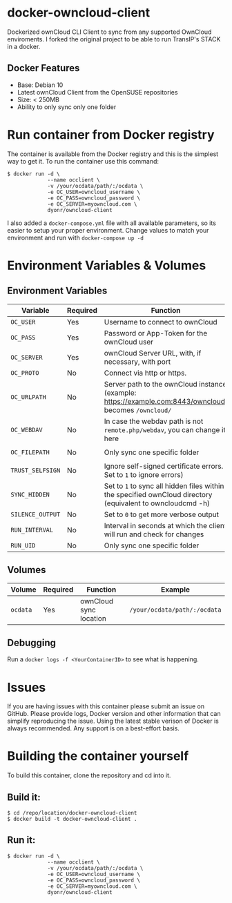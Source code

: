 # docker-owncloud-client
Dockerized ownCloud CLI Client to sync from any supported OwnCloud enviroments.
I forked the original project to be able to run TransIP's STACK in a docker.

## Docker Features
* Base: Debian 10
* Latest ownCloud Client from the OpenSUSE repositories
* Size: < 250MB
* Ability to only sync only one folder

# Run container from Docker registry
The container is available from the Docker registry and this is the simplest way to get it.
To run the container use this command:

```
$ docker run -d \
             --name occlient \
             -v /your/ocdata/path/:/ocdata \
             -e OC_USER=owncloud_username \
             -e OC_PASS=owncloud_password \
             -e OC_SERVER=myowncloud.com \
             dyonr/owncloud-client
```

I also added a `docker-compose.yml` file with all available parameters, so its easier to setup your proper environment. Change values to match your environment and run with `docker-compose up -d`

# Environment Variables & Volumes
## Environment Variables
| Variable | Required | Function | Example | Default |
|----------|----------|----------|----------|----------|
|`OC_USER`| Yes | Username to connect to ownCloud |`OC_USER=dyonr`||
|`OC_PASS`| Yes | Password or App-Token for the ownCloud user |`OC_PASS=ac98df79ed7fb`||
|`OC_SERVER`| Yes | ownCloud Server URL, with, if necessary, with port |`OC_SERVER=example.com:8443`||
|`OC_PROTO`| No | Connect via http or https. |`OC_PROTO=https`|`https`|
|`OC_URLPATH`| No | Server path to the ownCloud instance (example: https://example.com:8443/owncloud/ becomes `/owncloud/` |`OC_URLPATH=/owncloud/`| `/owncloud/`|
|`OC_WEBDAV`| No | In case the webdav path is not `remote.php/webdav`, you can change it here |`OC_WEBDAV=remote.php/webdav`| `remote.php/webdav` |
|`OC_FILEPATH`| No | Only sync one specific folder |`OC_FILEPATH=/Pictures/Holiday-2020` ||
|`TRUST_SELFSIGN`| No | Ignore self-signed certificate errors. Set to `1` to ignore errors)|`TRUST_SELFSIGN=002`|`0`|
|`SYNC_HIDDEN`| No | Set to `1` to sync all hidden files within the specified ownCloud directory (equivalent to owncloudcmd -h) |`SYNC_HIDDEN=0`|`0`|
|`SILENCE_OUTPUT`| No | Set to `0` to get more verbose output |`SILENCE_OUTPUT=1`|`1`|
|`RUN_INTERVAL`| No | Interval in seconds at which the client will run and check for changes |`RUN_INTERVAL=60`|30|
|`RUN_UID`| No | Only sync one specific folder |`RUN_UID=1000`|`1000`|

## Volumes
| Volume | Required | Function | Example |
|----------|----------|----------|----------|
| `ocdata` | Yes | ownCloud sync location | `/your/ocdata/path/:/ocdata`|

## Debugging
Run a `docker logs -f <YourContainerID>` to see what is happening.

# Issues
If you are having issues with this container please submit an issue on GitHub.
Please provide logs, Docker version and other information that can simplify reproducing the issue.
Using the latest stable verison of Docker is always recommended. Any support is on a best-effort basis.

# Building the container yourself
To build this container, clone the repository and cd into it.

## Build it:
```
$ cd /repo/location/docker-owncloud-client
$ docker build -t docker-owncloud-client .
```
## Run it:
```
$ docker run -d \
             --name occlient \
             -v /your/ocdata/path/:/ocdata \
             -e OC_USER=owncloud_username \
             -e OC_PASS=owncloud_password \
             -e OC_SERVER=myowncloud.com \
             dyonr/owncloud-client
```
